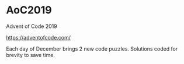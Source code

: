 # AoC2019
Advent of Code 2019

https://adventofcode.com/

Each day of December brings 2 new code puzzles.  Solutions coded for brevity to save time.
